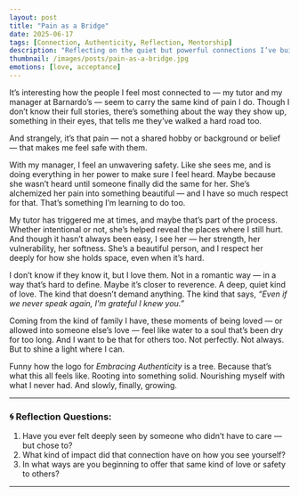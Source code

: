```yaml
---
layout: post
title: "Pain as a Bridge"
date: 2025-06-17
tags: [Connection, Authenticity, Reflection, Mentorship]
description: "Reflecting on the quiet but powerful connections I’ve built with two mentors — and how our shared pain might be what opened that door."
thumbnail: /images/posts/pain-as-a-bridge.jpg
emotions: [love, acceptance]
---
```


It’s interesting how the people I feel most connected to — my tutor and my manager at Barnardo’s — seem to carry the same kind of pain I do. Though I don’t know their full stories, there’s something about the way they show up, something in their eyes, that tells me they’ve walked a hard road too.

And strangely, it’s that pain — not a shared hobby or background or belief — that makes me feel safe with them.

With my manager, I feel an unwavering safety. Like she sees me, and is doing everything in her power to make sure I feel heard. Maybe because she wasn’t heard until someone finally did the same for her. She’s alchemized her pain into something beautiful — and I have so much respect for that. That’s something I’m learning to do too.

My tutor has triggered me at times, and maybe that’s part of the process. Whether intentional or not, she’s helped reveal the places where I still hurt. And though it hasn’t always been easy, I see her — her strength, her vulnerability, her softness. She’s a beautiful person, and I respect her deeply for how she holds space, even when it’s hard.

I don’t know if they know it, but I love them. Not in a romantic way — in a way that’s hard to define. Maybe it’s closer to reverence. A deep, quiet kind of love. The kind that doesn’t demand anything. The kind that says, *“Even if we never speak again, I’m grateful I knew you.”*

Coming from the kind of family I have, these moments of being loved — or allowed into someone else’s love — feel like water to a soul that’s been dry for too long. And I want to be that for others too. Not perfectly. Not always. But to shine a light where I can.

Funny how the logo for *Embracing Authenticity* is a tree. Because that’s what this all feels like. Rooting into something solid. Nourishing myself with what I never had. And slowly, finally, growing.

---

### 🌀 Reflection Questions:

1. Have you ever felt deeply seen by someone who didn’t have to care — but chose to?
2. What kind of impact did that connection have on how you see yourself?
3. In what ways are you beginning to offer that same kind of love or safety to others?

---

